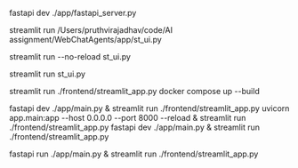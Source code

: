 fastapi dev ./app/fastapi_server.py 

streamlit run /Users/pruthvirajadhav/code/AI assignment/WebChatAgents/app/st_ui.py 

streamlit run --no-reload st_ui.py 

streamlit run st_ui.py

streamlit run ./frontend/streamlit_app.py 
docker compose up --build

fastapi dev ./app/main.py & streamlit run ./frontend/streamlit_app.py 
uvicorn app.main:app --host 0.0.0.0 --port 8000 --reload & streamlit run ./frontend/streamlit_app.py 
fastapi dev ./app/main.py & streamlit run ./frontend/streamlit_app.py 

 fastapi run ./app/main.py & streamlit run ./frontend/streamlit_app.py 